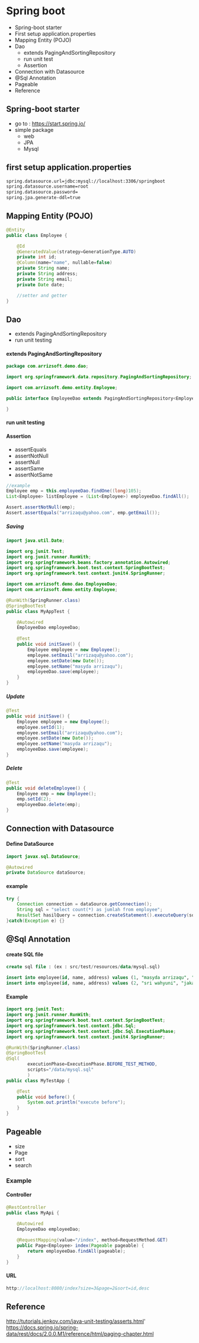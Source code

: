 # Spring boot
* Spring-boot starter
* First setup application.properties
* Mapping Entity (POJO)
* Dao
	* extends PagingAndSortingRepository
	* run unit test
	* Assertion
* Connection with Datasource
* @Sql Annotation
* Pageable 
* Reference
	
## Spring-boot starter
* go to : https://start.spring.io/
* simple package
	* web 
	* JPA
	* Mysql
  
## first setup application.properties
```xml
spring.datasource.url=jdbc:mysql://localhost:3306/springboot
spring.datasource.username=root
spring.datasource.password=
spring.jpa.generate-ddl=true 
```

## Mapping Entity (POJO)
```java
@Entity
public class Employee {

	@Id
	@GeneratedValue(strategy=GenerationType.AUTO)
	private int id;
	@Column(name="name", nullable=false)
	private String name;
	private String address;
	private String email;
	private Date date;

	//setter and getter
}
```

## Dao 
* extends PagingAndSortingRepository
* run unit testing

#### extends PagingAndSortingRepository
```java
package com.arrizsoft.demo.dao;

import org.springframework.data.repository.PagingAndSortingRepository;

import com.arrizsoft.demo.entity.Employee;

public interface EmployeeDao extends PagingAndSortingRepository<Employee, Integer> {

}
```

#### run unit testing
#### Assertion
* assertEquals
* assertNotNull
* assertNull
* assertSame
* assertNotSame
```java
//example 
Employee emp = this.employeeDao.findOne((long)105);
List<Employee> listEmployee = (List<Employee>) employeeDao.findAll();

Assert.assertNotNull(emp);
Assert.assertEquals("arrizaqu@yahoo.com", emp.getEmail());
```
##### Saving
```java
import java.util.Date;

import org.junit.Test;
import org.junit.runner.RunWith;
import org.springframework.beans.factory.annotation.Autowired;
import org.springframework.boot.test.context.SpringBootTest;
import org.springframework.test.context.junit4.SpringRunner;

import com.arrizsoft.demo.dao.EmployeeDao;
import com.arrizsoft.demo.entity.Employee;

@RunWith(SpringRunner.class)
@SpringBootTest
public class MyAppTest {

	@Autowired
	EmployeeDao employeeDao;
	
	@Test
	public void initSave() {
		Employee employee = new Employee();
		employee.setEmail("arrizaqu@yahoo.com");
		employee.setDate(new Date());
		employee.setName("masyda arrizaqu");
		employeeDao.save(employee);
	}
}
```

##### Update
```java
@Test
public void initSave() {
	Employee employee = new Employee();
	employee.setId(1);
	employee.setEmail("arrizaqu@yahoo.com");
	employee.setDate(new Date());
	employee.setName("masyda arrizaqu");
	employeeDao.save(employee);
}
```

##### Delete 
```java
@Test
public void deleteEmployee() {
	Employee emp = new Employee();
	emp.setId(2);
	employeeDao.delete(emp);
}
```

## Connection with Datasource
#### Define DataSource 
```java
import javax.sql.DataSource;

@Autowired
private DataSource dataSource;
```

#### example
```java
try {
	Connection connection = dataSource.getConnection();
	String sql = "select count(*) as jumlah from employee";	
	ResultSet hasilQuery = connection.createStatement().executeQuery(sql);
}catch(Exception e) {}
```

## @Sql Annotation
#### create SQL file 
```sql
create sql file : (ex : src/test/resources/data/mysql.sql)

insert into employee(id, name, address) values (1, "masyda arrizaqu", "seputih banyak");
insert into employee(id, name, address) values (2, "sri wahyuni", "jakarta timur");
```

#### Example
```java
import org.junit.Test;
import org.junit.runner.RunWith;
import org.springframework.boot.test.context.SpringBootTest;
import org.springframework.test.context.jdbc.Sql;
import org.springframework.test.context.jdbc.Sql.ExecutionPhase;
import org.springframework.test.context.junit4.SpringRunner;

@RunWith(SpringRunner.class)
@SpringBootTest
@Sql(
		executionPhase=ExecutionPhase.BEFORE_TEST_METHOD,
		scripts="/data/mysql.sql"
		)
public class MyTestApp {

	@Test
	public void before() {
		System.out.println("execute before");
	}
}
```

## Pageable
* size 
* Page 
* sort 
* search
### Example
#### Controller
```java
@RestController
public class MyApi {

	@Autowired
	EmployeeDao employeeDao;
	
	@RequestMapping(value="/index", method=RequestMethod.GET)
	public Page<Employee> index(Pageable pageable) {
		return employeeDao.findAll(pageable);
	}
}
```

#### URL
```java
http://localhost:8080/index?size=3&page=2&sort=id,desc
```
### 

## Reference 
http://tutorials.jenkov.com/java-unit-testing/asserts.html'
https://docs.spring.io/spring-data/rest/docs/2.0.0.M1/reference/html/paging-chapter.html
